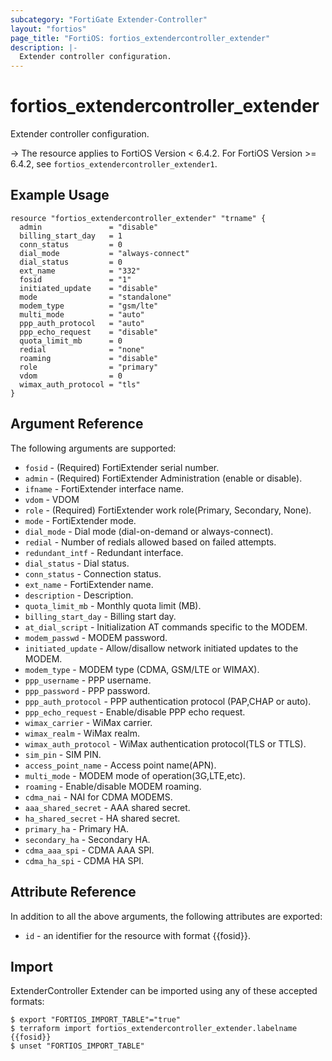 ```yaml
---
subcategory: "FortiGate Extender-Controller"
layout: "fortios"
page_title: "FortiOS: fortios_extendercontroller_extender"
description: |-
  Extender controller configuration.
---
```


# fortios_extendercontroller_extender
Extender controller configuration.

-> The resource applies to FortiOS Version < 6.4.2. For FortiOS Version >= 6.4.2, see `fortios_extendercontroller_extender1`.


## Example Usage

```hcl
resource "fortios_extendercontroller_extender" "trname" {
  admin               = "disable"
  billing_start_day   = 1
  conn_status         = 0
  dial_mode           = "always-connect"
  dial_status         = 0
  ext_name            = "332"
  fosid               = "1"
  initiated_update    = "disable"
  mode                = "standalone"
  modem_type          = "gsm/lte"
  multi_mode          = "auto"
  ppp_auth_protocol   = "auto"
  ppp_echo_request    = "disable"
  quota_limit_mb      = 0
  redial              = "none"
  roaming             = "disable"
  role                = "primary"
  vdom                = 0
  wimax_auth_protocol = "tls"
}
```

## Argument Reference

The following arguments are supported:

* `fosid` - (Required) FortiExtender serial number.
* `admin` - (Required) FortiExtender Administration (enable or disable).
* `ifname` - FortiExtender interface name.
* `vdom` - VDOM
* `role` - (Required) FortiExtender work role(Primary, Secondary, None).
* `mode` - FortiExtender mode.
* `dial_mode` - Dial mode (dial-on-demand or always-connect).
* `redial` - Number of redials allowed based on failed attempts.
* `redundant_intf` - Redundant interface.
* `dial_status` - Dial status.
* `conn_status` - Connection status.
* `ext_name` - FortiExtender name.
* `description` - Description.
* `quota_limit_mb` - Monthly quota limit (MB).
* `billing_start_day` - Billing start day.
* `at_dial_script` - Initialization AT commands specific to the MODEM.
* `modem_passwd` - MODEM password.
* `initiated_update` - Allow/disallow network initiated updates to the MODEM.
* `modem_type` - MODEM type (CDMA, GSM/LTE or WIMAX).
* `ppp_username` - PPP username.
* `ppp_password` - PPP password.
* `ppp_auth_protocol` - PPP authentication protocol (PAP,CHAP or auto).
* `ppp_echo_request` - Enable/disable PPP echo request.
* `wimax_carrier` - WiMax carrier.
* `wimax_realm` - WiMax realm.
* `wimax_auth_protocol` - WiMax authentication protocol(TLS or TTLS).
* `sim_pin` - SIM PIN.
* `access_point_name` - Access point name(APN).
* `multi_mode` - MODEM mode of operation(3G,LTE,etc).
* `roaming` - Enable/disable MODEM roaming.
* `cdma_nai` - NAI for CDMA MODEMS.
* `aaa_shared_secret` - AAA shared secret.
* `ha_shared_secret` - HA shared secret.
* `primary_ha` - Primary HA.
* `secondary_ha` - Secondary HA.
* `cdma_aaa_spi` - CDMA AAA SPI.
* `cdma_ha_spi` - CDMA HA SPI.


## Attribute Reference

In addition to all the above arguments, the following attributes are exported:
* `id` - an identifier for the resource with format {{fosid}}.

## Import

ExtenderController Extender can be imported using any of these accepted formats:
```
$ export "FORTIOS_IMPORT_TABLE"="true"
$ terraform import fortios_extendercontroller_extender.labelname {{fosid}}
$ unset "FORTIOS_IMPORT_TABLE"
```
